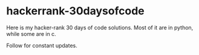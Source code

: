 # hackerrank-30daysofcode
Here is my hacker-rank 30 days of code solutions. Most of it are in python, while some are in c. 


Follow for constant updates.

